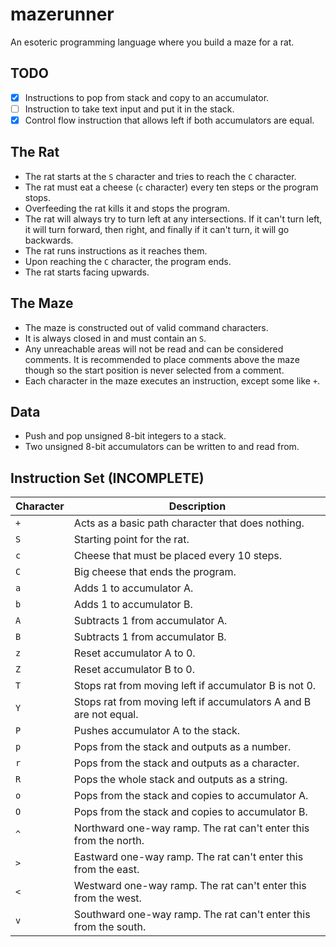 # mazerunner
An esoteric programming language where you build a maze for a rat.

## TODO
* [x] Instructions to pop from stack and copy to an accumulator.
* [ ] Instruction to take text input and put it in the stack.
* [x] Control flow instruction that allows left if both accumulators are equal.

## The Rat
- The rat starts at the `S` character and tries to reach the `C` character.
- The rat must eat a cheese (`c` character) every ten steps or the program stops.
- Overfeeding the rat kills it and stops the program.
- The rat will always try to turn left at any intersections. If it can't turn left, it will turn forward, then right, and finally if it can't turn, it will go backwards.
- The rat runs instructions as it reaches them.
- Upon reaching the `C` character, the program ends.
- The rat starts facing upwards.

## The Maze
- The maze is constructed out of valid command characters.
- It is always closed in and must contain an `S`.
- Any unreachable areas will not be read and can be considered comments. It is recommended to place comments above the maze though so the start position is never selected from a comment.
- Each character in the maze executes an instruction, except some like `+`.

## Data
- Push and pop unsigned 8-bit integers to a stack.
- Two unsigned 8-bit accumulators can be written to and read from.

## Instruction Set (INCOMPLETE)
| Character | Description                                                       |
|-----------|-------------------------------------------------------------------|
| `+`       | Acts as a basic path character that does nothing.                 |
| `S`       | Starting point for the rat.                                       |
| `c`       | Cheese that must be placed every 10 steps.                        |
| `C`       | Big cheese that ends the program.                                 |
| `a`       | Adds 1 to accumulator A.                                          |
| `b`       | Adds 1 to accumulator B.                                          |
| `A`       | Subtracts 1 from accumulator A.                                   |
| `B`       | Subtracts 1 from accumulator B.                                   |
| `z`       | Reset accumulator A to 0.                                         |
| `Z`       | Reset accumulator B to 0.                                         |
| `T`       | Stops rat from moving left if accumulator B is not 0.             |
| `Y`       | Stops rat from moving left if accumulators A and B are not equal. |
| `P`       | Pushes accumulator A to the stack.                                |
| `p`       | Pops from the stack and outputs as a number.                      |
| `r`       | Pops from the stack and outputs as a character.                   |
| `R`       | Pops the whole stack and outputs as a string.                     |
| `o`       | Pops from the stack and copies to accumulator A.                  |
| `O`       | Pops from the stack and copies to accumulator B.                  |
| `^`       | Northward one-way ramp. The rat can't enter this from the north.  |
| `>`       | Eastward one-way ramp. The rat can't enter this from the east.    |
| `<`       | Westward one-way ramp. The rat can't enter this from the west.    |
| `v`       | Southward one-way ramp. The rat can't enter this from the south.  |
